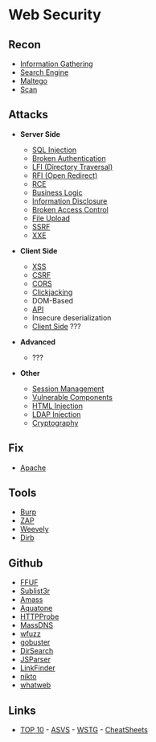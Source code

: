 # Web Security

## Recon
- [Information Gathering](Attacks/information-gathering.md)
- [Search Engine](Attacks/search-engine.md)
- [Maltego](Attacks/maltego.md)
- [Scan](Attacks/scan.md)

## Attacks

- **Server Side**
  - [SQL Injection](Attacks/sql-injection.md)
  - [Broken Authentication](Attacks/broken-authentication.md)
  - [LFI (Directory Traversal)](Attacks/lfi.md)
  - [RFI (Open Redirect)](Attacks/rfi.md)
  - [RCE](Attacks/rce.md)
  - [Business Logic](Attacks/business-logic.md)
  - [Information Disclosure](Attacks/information-disclosure.md)
  - [Broken Access Control](Attacks/broken-access-control.md)
  - [File Upload](Attacks/file-upload.md)
  - [SSRF](Attacks/ssrf.md)
  - [XXE](Attacks/xxe.md)

- **Client Side**
  - [XSS](Attacks/xss.md)  
  - [CSRF](Attacks/csrf.md)
  - [CORS](Attacks/cors.md)
  - [Clickjacking](Attacks/clickjacking.md)
  - DOM-Based
  - [API](Attacks/api.md)
  - Insecure deserialization
  - [Client Side](Attacks/client-side.md)  ???

- **Advanced**
  - ??? 

- **Other**
  - [Session Management](Attacks/session-management.md)
  - [Vulnerable Components](Attacks/vulnerable-components.md)
  - [HTML Injection](Attacks/html-injection.md)
  - [LDAP Injection](Attacks/ldap-injection.md)
  - [Cryptography](Attacks/cryptography.md)

## Fix
- [Apache](Fix/Apache.pdf)

## Tools
- [Burp](/Tools/burp.md)
- [ZAP](/Tools/zap.md)
- [Weevely](/Tools/weevely.md)
- [Dirb](/Tools/dirb.md)

## Github
- [FFUF](https://github.com/ffuf/ffuf)
- [Sublist3r](https://github.com/aboul3la/Sublist3r)
- [Amass](https://github.com/OWASP/Amass)
- [Aquatone](https://github.com/michenriksen/aquatone)
- [HTTPProbe](https://github.com/tomnomnom/httprobe)
- [MassDNS](https://github.com/blechschmidt/massdns)
- [wfuzz](https://github.com/xmendez/wfuzz)
- [gobuster](https://github.com/OJ/gobuster)
- [DirSearch](https://github.com/maurosoria/dirsearch)
- [JSParser](https://github.com/nahamsec/JSParser)
- [LinkFinder](https://github.com/GerbenJavado/LinkFinder)
- [nikto](https://github.com/sullo/nikto)
- [whatweb](https://github.com/urbanadventurer/WhatWeb)

## Links
- [TOP 10](https://github.com/OWASP/Top10/tree/master/2021/docs) - [ASVS](https://github.com/OWASP/ASVS/tree/master/5.0/en) - [WSTG](https://github.com/OWASP/wstg/tree/master/document/4-Web_Application_Security_Testing) - [CheatSheets](https://github.com/OWASP/CheatSheetSeries/tree/master/cheatsheets)
